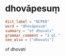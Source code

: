 # dhovāpesuṃ

``` toml
dict_label = "NCPED"
word = "dhovāpesuṃ"
summary = "of dhovati"
grammar_comment = "3 pl."
see_also = ["dhovati"]
```

of dhovati

